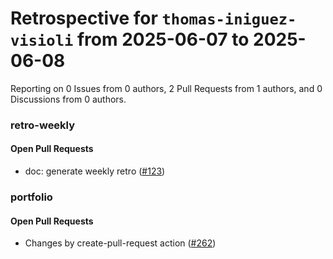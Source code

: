 # Retrospective for `thomas-iniguez-visioli` from 2025-06-07 to 2025-06-08

Reporting on 0 Issues from 0 authors, 2 Pull Requests from 1 authors, and 0 Discussions from 0 authors.


### retro-weekly

#### Open Pull Requests

- doc: generate weekly retro ([#123](https://github.com/thomas-iniguez-visioli/retro-weekly/pull/123))

### portfolio

#### Open Pull Requests

- Changes by create-pull-request action ([#262](https://github.com/thomas-iniguez-visioli/portfolio/pull/262))